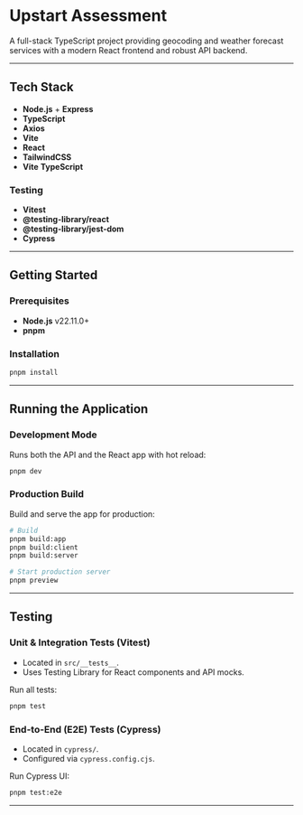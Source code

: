 # Upstart Assessment

A full-stack TypeScript project providing geocoding and weather forecast services with a modern React frontend and robust API backend.

---

## Tech Stack

- **Node.js** + **Express**
- **TypeScript**
- **Axios**
- **Vite**
- **React**
- **TailwindCSS**
- **Vite** **TypeScript**

### Testing

- **Vitest**
- **@testing-library/react**
- **@testing-library/jest-dom**
- **Cypress**

---

## Getting Started

### Prerequisites

- **Node.js** v22.11.0+
- **pnpm**

### Installation

```sh
pnpm install
```

---

## Running the Application

### Development Mode

Runs both the API and the React app with hot reload:

```sh
pnpm dev
```

### Production Build

Build and serve the app for production:

```sh
# Build
pnpm build:app
pnpm build:client
pnpm build:server

# Start production server
pnpm preview
```

---

## Testing

### Unit & Integration Tests (Vitest)

- Located in `src/__tests__`.
- Uses Testing Library for React components and API mocks.

Run all tests:

```sh
pnpm test
```

### End-to-End (E2E) Tests (Cypress)

- Located in `cypress/`.
- Configured via `cypress.config.cjs`.

Run Cypress UI:

```sh
pnpm test:e2e
```

---

